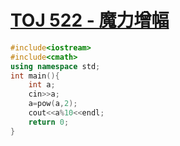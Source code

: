 # [TOJ 522 - 魔力增幅](https://toj.tfcis.org/oj/pro/522/)
```cpp
#include<iostream>
#include<cmath>
using namespace std;
int main(){
    int a;
    cin>>a;
    a=pow(a,2);
    cout<<a%10<<endl;
    return 0;
}
```
